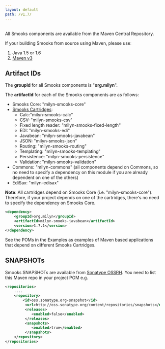 ```yaml
---
layout: default
path: /v1.7/
---
```

<br/>
All Smooks components are available from the Maven Central Repository.

If your building Smooks from source using Maven, please use:

1. Java 1.5 or 1.6
2. [Maven v3](https://maven.apache.org/download.cgi) 


## Artifact IDs
The **groupId** for all Smooks components is "**org.milyn**".

The **artifactId** for each of the Smooks components are as follows:

* Smooks Core: "milyn-smooks-core"
* [Smooks Cartridges](documentation/#smooks-cartridges):
    * Calc:"milyn-smooks-calc"
    * CSV: "milyn-smooks-csv"
    * Fixed length reader: "milyn-smooks-fixed-length"
    * EDI: "milyn-smooks-edi"
    * Javabean: "milyn-smooks-javabean"
    * JSON: "milyn-smooks-json"
    * Routing: "milyn-smooks-routing"
    * Templating: "milyn-smooks-templating"
    * Persistence: "milyn-smooks-persistence"
    * Validation: "milyn-smooks-validation" 
* Commons: "milyn-commons" (all components depend on Commons, so no need to specify a dependency on this module if you are already dependent on one of the others)
* EdiSax: "milyn-edisax"

**Note**: All cartridges depend on Smooks Core (i.e. "milyn-smooks-core"). Therefore, if your project depends on one of the cartridges, there's no need to specify the dependency on Smooks Core.

```xml
<dependency>
    <groupId>org.milyn</groupId>
    <artifactId>milyn-smooks-javabean</artifactId>
    <version>1.7.1</version>
</dependency>
```

See the POMs in the Examples as examples of Maven based applications that depend on different Smooks Cartridges.


## SNAPSHOTs

Smooks SNAPSHOTs are available from [Sonatype OSSRH](https://oss.sonatype.org/content/repositories/snapshots). You need to list this Maven repo in your project POM e.g.

```xml
<repositories>
    ....
    <repository>
        <id>oss.sonatype.org-snapshot</id>
         <url>http://oss.sonatype.org/content/repositories/snapshots</url>
         <releases>
            <enabled>false</enabled>
         </releases>
         <snapshots>
            <enabled>true</enabled>
         </snapshots>
    </repository>
</repositories>
```